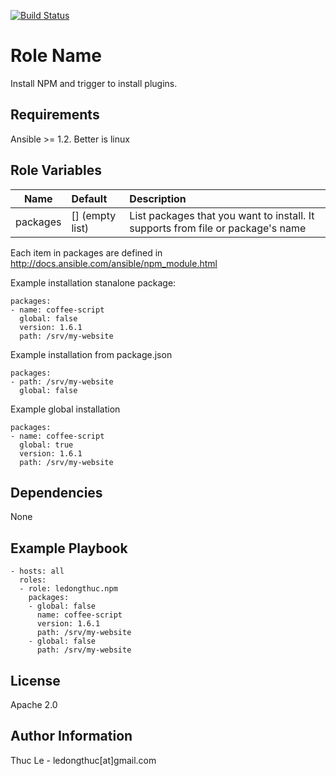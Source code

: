 [![Build Status](https://travis-ci.org/ledongthuc/ansible.npm.svg?branch=master)](https://travis-ci.org/ledongthuc/ansible.npm)

Role Name
=========

  Install NPM and trigger to install plugins.

Requirements
------------

  Ansible >= 1.2. 
  Better is linux

Role Variables
--------------

  | Name          | Default          | Description  |
  | ------------- |:---------------- |:------------ |
  | packages      | [] (empty list)  | List packages that you want to install. It supports from file or package's name |

  Each item in packages are defined in http://docs.ansible.com/ansible/npm_module.html

  Example installation stanalone package:
  
    packages:
    - name: coffee-script
      global: false
      version: 1.6.1
      path: /srv/my-website

  Example installation from package.json

    packages:
    - path: /srv/my-website
      global: false

  Example global installation

    packages:
    - name: coffee-script
      global: true 
      version: 1.6.1
      path: /srv/my-website

Dependencies
------------

  None

Example Playbook
----------------

    - hosts: all 
      roles:
      - role: ledongthuc.npm
        packages:
        - global: false
          name: coffee-script
          version: 1.6.1
          path: /srv/my-website
        - global: false
          path: /srv/my-website

License
-------

  Apache 2.0

Author Information
------------------
  Thuc Le - ledongthuc[at]gmail.com
